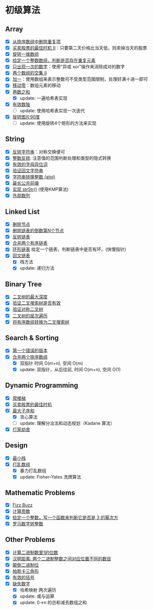 # 初级算法

## Array
- [x] [从排序数组中删除重复项](https://github.com/runningIris/LeetCode/blob/master/algorithms/easy/array/duplicated-keys.cpp)
- [x] [买卖股票的最佳时机 II](https://github.com/runningIris/LeetCode/blob/master/algorithms/easy/array/max-profit.cpp)：只要第二天价格比当天低，则卖掉当天的股票
- [x] [旋转一维数组](https://github.com/runningIris/LeetCode/blob/master/algorithms/easy/array/rotate.cpp)
- [x] [给定一个整数数组，判断是否存在重复元素](https://github.com/runningIris/LeetCode/blob/master/algorithms/easy/array/contains-duplicate.cpp)
- [x] [只出现一次的数字](https://github.com/runningIris/LeetCode/blob/master/algorithms/easy/array/single-number.cpp)：使用"异或 xor"操作来消除成对的数字
- [x] [两个数组的交集 II](https://github.com/runningIris/LeetCode/blob/master/algorithms/array/easy/intersect.cpp)
- [x] [加一](https://github.com/runningIris/LeetCode/blob/master/algorithms/easy/array/plus-one.cpp)：使用数组来表示整数可不受类型范围限制，处理好满十进一即可
- [x] [移动零](https://github.com/runningIris/LeetCode/blob/master/algorithms/easy/array/move-zeroes.cpp)：数组元素的移动
- [x] [两数之和](https://github.com/runningIris/LeetCode/blob/master/algorithms/easy/array/two-sum.cpp)
    - [x] update: 一遍哈希表实现

- [x] [有效数独](https://github.com/runningIris/LeetCode/blob/master/algorithms/easy/array/is-valid-sudoku.cpp)
    - [ ] update: 使用哈希表实现一次迭代

- [x] [旋转图片90度](https://github.com/runningIris/LeetCode/blob/master/algorithms/easy/array/rotate-image.cpp)
    - [ ] update: 使用旋转4个矩形的方法来实现

## String
- [x] [反转字符串](https://github.com/runningIris/LeetCode/blob/master/algorithms/easy/string/revert-string.cpp)：对称交换便可
- [x] [整数反转](https://github.com/runningIris/LeetCode/blob/master/algorithms/easy/string/revert-int.cpp): 注意值的范围判断处理和类型的隐式转换
- [x] [有效的字母异位词](https://github.com/runningIris/LeetCode/blob/master/algorithms/easy/string/is-anagram.cpp)
- [x] [验证回文字符串](https://github.com/runningIris/LeetCode/blob/master/algorithms/easy/string/is-palindrome.cpp)
- [x] [字符串转换整数 (atoi)](https://github.com/runningIris/LeetCode/blob/master/algorithms/easy/string/my-atoi.cpp)
- [x] [最长公共前缀](https://github.com/runningIris/LeetCode/blob/master/algorithms/easy/string/longest-common-prefix.cpp)
- [x] [实现 strStr()](https://github.com/runningIris/LeetCode/blob/master/algorithms/easy/string/str-str.cpp) (使用KMP算法)
- [x] [外观数列](https://github.com/runningIris/LeetCode/blob/master/algorithms/easy/string/count-and-say.cpp)

## Linked List
- [x] [删除节点](https://github.com/runningIris/LeetCode/blob/master/algorithms/easy/link-list/delete-node.cpp)
- [x] [删除链表的倒数第N个节点](https://github.com/runningIris/LeetCode/blob/master/algorithms/easy/link-list/remove-nth-from-end.cpp)
- [x] [反转链表](https://github.com/runningIris/LeetCode/blob/master/algorithms/easy/link-list/reverse-list.cpp)
- [x] [合并两个有序链表](https://github.com/runningIris/LeetCode/blob/master/algorithms/easy/link-list/merge-two-list.cpp)
- [x] [环形链表](https://github.com/runningIris/LeetCode/blob/master/algorithms/easy/link-list/has-cycle.cpp) 给定一个链表，判断链表中是否有环。(快慢指针)
- [x] [回文链表](https://github.com/runningIris/LeetCode/blob/master/algorithms/easy/link-list/is-palindrome.cpp)
    - [x] 栈方法
    - [x] update: 递归方法

## Binary Tree
- [x] [二叉树的最大深度](https://github.com/runningIris/LeetCode/blob/master/algorithms/easy/binary-tree/max-depth.cpp)
- [x] [验证二叉搜索树是否有效](https://github.com/runningIris/LeetCode/blob/master/algorithms/easy/binary-tree/is-valid-bst.cpp)
- [x] [验证对称二叉树](https://github.com/runningIris/LeetCode/blob/master/algorithms/easy/binary-tree/is-symmetric.cpp)
- [x] [二叉树的层次遍历](https://github.com/runningIris/LeetCode/blob/master/algorithms/easy/binary-tree/level-order.cpp)
- [x] [将有序数组转换为二叉搜索树](https://github.com/runningIris/LeetCode/blob/master/algorithms/easy/binary-tree/sorted-array-to-bst.cpp)

## Search & Sorting
- [x] [第一个错误的版本](https://github.com/runningIris/LeetCode/blob/master/algorithms/easy/searh/first-bad-version.cpp)
- [x] [合并两个排序数组](https://github.com/runningIris/LeetCode/blob/master/algorithms/easy/sorting/merge.cpp)
    - [x] 双指针 时间 O(m+n), 空间 O(m)
    - [x] update: 双指针，从后往前, 时间 O(m+n), 空间 O(1)

## Dynamic Programming
- [x] [爬楼梯](https://github.com/runningIris/LeetCode/blob/master/algorithms/easy/dynamic-programming/climb-stairs.cpp)
- [x] [买卖股票的最佳时机](https://github.com/runningIris/LeetCode/blob/master/algorithms/easy/dynamic-programming/max-profit.cpp)
- [x] [最大子序和](https://github.com/runningIris/LeetCode/blob/master/algorithms/easy/dynamic-programming/max-sub-array.cpp)
    - [x] 贪心算法
    - [ ] update: 理解分治法和动态规划（Kadane 算法）
- [x] [打家劫舍](https://github.com/runningIris/LeetCode/blob/master/algorithms/easy/dynamic-programming/rob.cpp)

## Design
- [x] [最小栈](https://github.com/runningIris/LeetCode/blob/master/algorithms/easy/design/min-stack.cpp)
- [x] [打乱数组](https://github.com/runningIris/LeetCode/blob/master/algorithms/easy/design/shuffle-reset-array.cpp)
    - [x] 暴力打乱数组
    - [x] update: Fisher-Yates 洗牌算法

## Mathematic Problems
- [x] [Fizz Buzz](https://github.com/runningIris/LeetCode/blob/master/algorithms/easy/math/fizz-buzz.cpp)
- [x] [计算质数](https://github.com/runningIris/LeetCode/blob/master/algorithms/easy/math/count-primes.cpp)
- [x] [给定一个整数，写一个函数来判断它是否是 3 的幂次方](https://github.com/runningIris/LeetCode/blob/master/algorithms/easy/math/power-of-3.cpp)
- [x] [罗马数字转整数](https://github.com/runningIris/LeetCode/blob/master/algorithms/easy/math/roman-to-int.cpp)

## Other Problems
- [x] [计算二进制数里1的位数](https://github.com/runningIris/LeetCode/blob/master/algorithms/easy/other/hamming-weight.cpp)
- [x] [汉明距离: 两个二进制整数之间对应位置不同的数目](https://github.com/runningIris/LeetCode/blob/master/algorithms/easy/other/hamming-distance.cpp)
- [x] [颠倒二进制位](https://github.com/runningIris/LeetCode/blob/master/algorithms/easy/other/reverse-bits.cpp)
- [x] [帕斯卡三角形](https://github.com/runningIris/LeetCode/blob/master/algorithms/easy/other/parscals-triangle.cpp)
- [x] [有效的括号](https://github.com/runningIris/LeetCode/blob/master/algorithms/easy/other/valid-parenthese.cpp)
- [x] [缺失数字](https://github.com/runningIris/LeetCode/blob/master/algorithms/easy/other/missing-number.cpp)
    - [x] 哈希映射 两次遍历
    - [x] update: 或与运算
    - [x] update: 0->n 的总和减去数组之和
